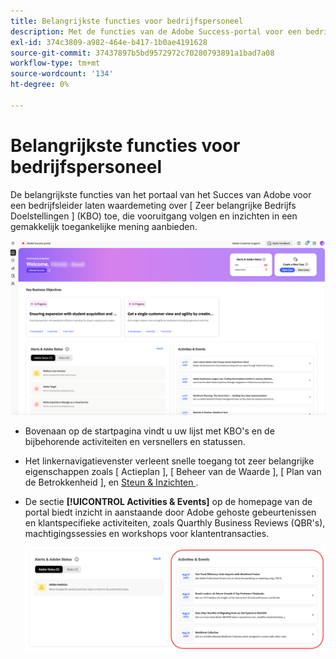 ```yaml
---
title: Belangrijkste functies voor bedrijfspersoneel
description: Met de functies van de Adobe Success-portal voor een bedrijfshoofd kunt u waarden meten voor belangrijke bedrijfsdoelstellingen, de voortgang volgen en inzichten weergeven in een eenvoudig toegankelijke weergave.
exl-id: 374c3809-a982-464e-b417-1b0ae4191628
source-git-commit: 37437897b5bd9572972c70280793891a1bad7a08
workflow-type: tm+mt
source-wordcount: '134'
ht-degree: 0%

---
```


# Belangrijkste functies voor bedrijfspersoneel

De belangrijkste functies van het portaal van het Succes van Adobe voor een bedrijfsleider laten waardemeting over [ Zeer belangrijke Bedrijfs Doelstellingen ] (KBO) toe, die vooruitgang volgen en inzichten in een gemakkelijk toegankelijke mening aanbieden.

![ adobe-succes-portaal-voor-zaken-persona-overzicht ](/help/adobe-success-portal/assets/overview-and-business-persona-overview.png)

* Bovenaan op de startpagina vindt u uw lijst met KBO&#39;s en de bijbehorende activiteiten en versnellers en statussen.
* Het linkernavigatievenster verleent snelle toegang tot zeer belangrijke eigenschappen zoals [ Actieplan ], [ Beheer van de Waarde ], [ Plan van de Betrokkenheid ], en [ Steun &amp; Inzichten ](/help/adobe-success-portal/technical-persona/support-and-insights/support-and-insights-overview.md).
* De sectie **[!UICONTROL Activities & Events]** op de homepage van de portal biedt inzicht in aanstaande door Adobe gehoste gebeurtenissen en klantspecifieke activiteiten, zoals Quarthly Business Reviews (QBR&#39;s), machtigingssessies en workshops voor klantentransacties.

  ![ activiteiten-en-gebeurtenissen ](/help/adobe-success-portal/assets/activities-and-events.png)
